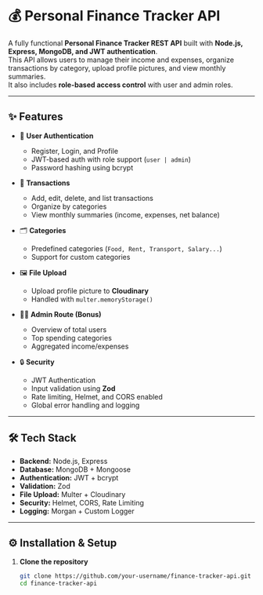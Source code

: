# 💰 Personal Finance Tracker API

A fully functional **Personal Finance Tracker REST API** built with **Node.js, Express, MongoDB, and JWT authentication**.  
This API allows users to manage their income and expenses, organize transactions by category, upload profile pictures, and view monthly summaries.  
It also includes **role-based access control** with user and admin roles.

---

## ✨ Features

- 🔑 **User Authentication**
  - Register, Login, and Profile
  - JWT-based auth with role support (`user | admin`)
  - Password hashing using bcrypt

- 💸 **Transactions**
  - Add, edit, delete, and list transactions
  - Organize by categories
  - View monthly summaries (income, expenses, net balance)

- 🗂️ **Categories**
  - Predefined categories (`Food, Rent, Transport, Salary...`)
  - Support for custom categories

- 🖼️ **File Upload**
  - Upload profile picture to **Cloudinary**
  - Handled with `multer.memoryStorage()`

- 👨‍💼 **Admin Route (Bonus)**
  - Overview of total users
  - Top spending categories
  - Aggregated income/expenses

- 🔒 **Security**
  - JWT Authentication
  - Input validation using **Zod**
  - Rate limiting, Helmet, and CORS enabled
  - Global error handling and logging

---

## 🛠️ Tech Stack

- **Backend:** Node.js, Express
- **Database:** MongoDB + Mongoose
- **Authentication:** JWT + bcrypt
- **Validation:** Zod
- **File Upload:** Multer + Cloudinary
- **Security:** Helmet, CORS, Rate Limiting
- **Logging:** Morgan + Custom Logger

---

## ⚙️ Installation & Setup

1. **Clone the repository**
   ```bash
   git clone https://github.com/your-username/finance-tracker-api.git
   cd finance-tracker-api



